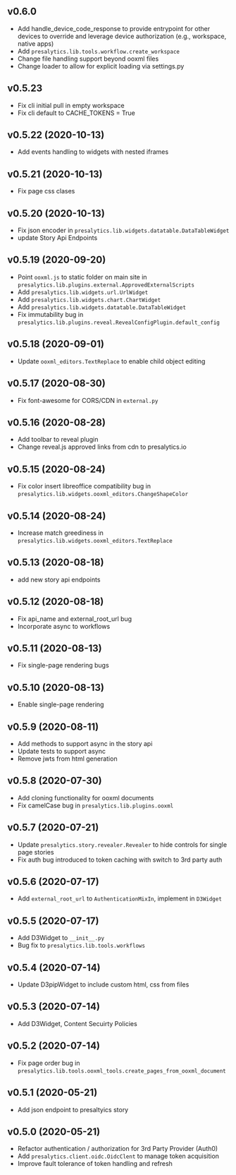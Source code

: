 ## v0.6.0

* Add handle_device_code_response to provide entrypoint for other devices to override and leverage device authorization (e.g., workspace, native apps)
* Add `presalytics.lib.tools.workflow.create_workspace`
* Change file handling support beyond ooxml files
* Change loader to allow for explicit loading via settings.py 

## v0.5.23

* Fix cli initial pull in empty workspace
* Fix cli default to CACHE_TOKENS = True

## v0.5.22 (2020-10-13)

* Add events handling to widgets with nested iframes

## v0.5.21 (2020-10-13)

* Fix page css clases

## v0.5.20 (2020-10-13)

* Fix json encoder in `presalytics.lib.widgets.datatable.DataTableWidget`
* update Story Api Endpoints

## v0.5.19 (2020-09-20)

* Point `ooxml.js` to static folder on main site in `presalytics.lib.plugins.external.ApprovedExternalScripts`
* Add `presalytics.lib.widgets.url.UrlWidget`
* Add `presalytics.lib.widgets.chart.ChartWidget`
* Add `presalytics.lib.widgets.datatable.DataTableWidget`
* Fix immutability bug in `presalytics.lib.plugins.reveal.RevealConfigPlugin.default_config`

## v0.5.18 (2020-09-01)

* Update `ooxml_editors.TextReplace` to enable child object editing

## v0.5.17 (2020-08-30)

* Fix font-awesome for CORS/CDN in `external.py`

## v0.5.16 (2020-08-28)

* Add toolbar to reveal plugin
* Change reveal.js approved links from cdn to presalytics.io

## v0.5.15 (2020-08-24)

* Fix color insert libreoffice compatibility bug in `presalytics.lib.widgets.ooxml_editors.ChangeShapeColor` 

## v0.5.14 (2020-08-24)

* Increase match greediness in `presalytics.lib.widgets.ooxml_editors.TextReplace`

## v0.5.13 (2020-08-18)

* add new story api endpoints

## v0.5.12 (2020-08-18)

* Fix api_name and external_root_url bug
* Incorporate async to workflows


## v0.5.11 (2020-08-13)

* Fix single-page rendering bugs

## v0.5.10 (2020-08-13)

* Enable single-page rendering

## v0.5.9 (2020-08-11)

* Add methods to support async in the story api
* Update tests to support async
* Remove jwts from html generation

## v0.5.8 (2020-07-30)

* Add cloning functionality for ooxml documents
* Fix camelCase bug in `presalytics.lib.plugins.ooxml`

## v0.5.7 (2020-07-21)

* Update `presalytics.story.revealer.Revealer` to hide controls for single page stories
* Fix auth bug introduced to token caching with switch to 3rd party auth

## v0.5.6 (2020-07-17)

* Add `external_root_url` to `AuthenticationMixIn`, implement in `D3Widget`

## v0.5.5 (2020-07-17)

* Add D3Widget to `__init__.py`
* Bug fix to `presalytics.lib.tools.workflows`

## v0.5.4 (2020-07-14)

* Update D3pipWidget to include custom html, css from files

## v0.5.3 (2020-07-14)

* Add D3Widget, Content Secuirty Policies 

## v0.5.2 (2020-07-14)

* Fix page order bug in `presalytics.lib.tools.ooxml_tools.create_pages_from_ooxml_document`

## v0.5.1 (2020-05-21)

* Add json endpoint to presaltyics story 

## v0.5.0 (2020-05-21)

* Refactor authentication / authorization for 3rd Party Provider (Auth0)
* Add `presalytics.client.oidc.OidcClent` to manage token acquisition
* Improve fault tolerance of token handling and refresh
